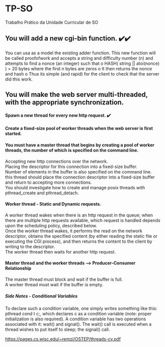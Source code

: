 # TP-SO
Trabalho Prático da Unidade Curricular de SO


## You will add a new cgi-bin function.  ✔️✔️

You can usa as a model the existing adder function.
This new function will be called proofofwork and accepts a string and difficulty number (n)
and attempts to find a nonce (an integer) such that
o HASH( string || atoi(nonce) ) = 20 bytes where the first n bytes are zeros
o It then returns the nonce and hash
o Thus its simple (and rapid) for the client to check that the server did this work.


## You will make the web server multi-threaded, with the appropriate synchronization. 

####  Spawn a new thread for every new http request. ✔️
#### Create a fixed-size pool of worker threads when the web server is first started.
####  You must have a master thread that begins by creating a pool of worker threads, the number of which is specified on the command line.
Accepting new http connections over the network.<br>
Placing the descriptor for this connection into a fixed-size buffer.<br>
Number of elements in the buffer is also specified on the command line.<br>
this thread should place the connection descriptor into a fixed-size buffer and return to accepting more connections.<br>
You should investigate how to create and manage posix threads with pthread_create and pthread_detach.<br>
#### Worker thread - Static and Dynamic requests. 
A worker thread wakes when there is an http request in the queue; when there are multiple http
requests available, which request is handled depends upon the scheduling policy, described
below.<br>
Once the worker thread wakes, it performs the read on the network descriptor, obtains the
specified content (by either reading the static file or executing the CGI process), and then returns
the content to the client by writing to the descriptor.<br>
The worker thread then waits for another http request.<br>
#### Master thread and the worker threads --> Producer-Consumer Relationship
The master thread must block and wait if the buffer is full.<br>
A worker thread must wait if the buffer is empty.<br>

##### Side Notes - Conditional Variables
To declare such a condition variable, one simply writes something
like this: pthread cond t c;, which declares c as a condition variable
(note: proper initialization is also required). A condition variable has two
operations associated with it: wait() and signal(). The wait() call
is executed when a thread wishes to put itself to sleep; the signal() call.

https://pages.cs.wisc.edu/~remzi/OSTEP/threads-cv.pdf
